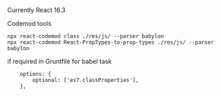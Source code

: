 Currently React 16.3

Codemod tools
```
npx react-codemod class ./res/js/ --parser babylon
npx react-codemod React-PropTypes-to-prop-types ./res/js/ --parser babylon
```

if required in Gruntfile for babel task
```
    options: {
        optional: ['es7.classProperties'],
    },
```

